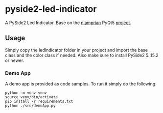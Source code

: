 # pyside2-led-indicator
A PySide2 Led Indicator. Base on the [nlamprian](https://github.com/nlamprian) PyQt5 [project](https://github.com/nlamprian/pyqt5-led-indicator-widget).

## Usage
Simply copy the ledIndicator folder in your project and import the base class
and the color class if needed. Also make sure to install PySide2 5..15.2 or newer.

### Demo App
A demo app is provided as code samples. To run it simply do the following:
```
python -m venv venv
source venv/bin/activate
pip install -r requirements.txt
python ./src/demoApp.py
```
